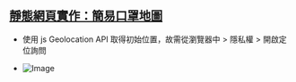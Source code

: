 ## [靜態網頁實作：簡易口罩地圖](https://timchen10001.github.io/mask-map/)

- 使用 js Geolocation API 取得初始位置，故需從瀏覽器中 > 隱私權 > 開啟定位詢問

- ![Image](https://upload.cc/i1/2021/02/27/I8Lu0p.png)
